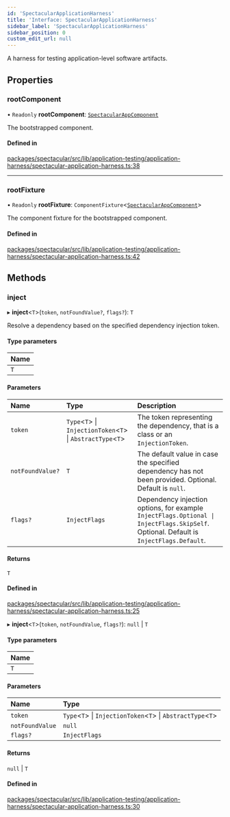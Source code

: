 ```yaml
---
id: 'SpectacularApplicationHarness'
title: 'Interface: SpectacularApplicationHarness'
sidebar_label: 'SpectacularApplicationHarness'
sidebar_position: 0
custom_edit_url: null
---
```


A harness for testing application-level software artifacts.

## Properties

### rootComponent

• `Readonly` **rootComponent**: [`SpectacularAppComponent`](../classes/SpectacularAppComponent.md)

The bootstrapped component.

#### Defined in

[packages/spectacular/src/lib/application-testing/application-harness/spectacular-application-harness.ts:38](https://github.com/ngworker/ngworker/blob/c91c5ac/packages/spectacular/src/lib/application-testing/application-harness/spectacular-application-harness.ts#L38)

---

### rootFixture

• `Readonly` **rootFixture**: `ComponentFixture`\<[`SpectacularAppComponent`](../classes/SpectacularAppComponent.md)\>

The component fixture for the bootstrapped component.

#### Defined in

[packages/spectacular/src/lib/application-testing/application-harness/spectacular-application-harness.ts:42](https://github.com/ngworker/ngworker/blob/c91c5ac/packages/spectacular/src/lib/application-testing/application-harness/spectacular-application-harness.ts#L42)

## Methods

### inject

▸ **inject**\<`T`\>(`token`, `notFoundValue?`, `flags?`): `T`

Resolve a dependency based on the specified dependency injection token.

#### Type parameters

| Name |
| :--- |
| `T`  |

#### Parameters

| Name | Type | Description |
| :-- | :-- | :-- |
| `token` | `Type`\<`T`\> \| `InjectionToken`\<`T`\> \| `AbstractType`\<`T`\> | The token representing the dependency, that is a class or an `InjectionToken`. |
| `notFoundValue?` | `T` | The default value in case the specified dependency has not been provided. Optional. Default is `null`. |
| `flags?` | `InjectFlags` | Dependency injection options, for example `InjectFlags.Optional \| InjectFlags.SkipSelf`. Optional. Default is `InjectFlags.Default`. |

#### Returns

`T`

#### Defined in

[packages/spectacular/src/lib/application-testing/application-harness/spectacular-application-harness.ts:25](https://github.com/ngworker/ngworker/blob/c91c5ac/packages/spectacular/src/lib/application-testing/application-harness/spectacular-application-harness.ts#L25)

▸ **inject**\<`T`\>(`token`, `notFoundValue`, `flags?`): `null` \| `T`

#### Type parameters

| Name |
| :--- |
| `T`  |

#### Parameters

| Name | Type |
| :-- | :-- |
| `token` | `Type`\<`T`\> \| `InjectionToken`\<`T`\> \| `AbstractType`\<`T`\> |
| `notFoundValue` | `null` |
| `flags?` | `InjectFlags` |

#### Returns

`null` \| `T`

#### Defined in

[packages/spectacular/src/lib/application-testing/application-harness/spectacular-application-harness.ts:30](https://github.com/ngworker/ngworker/blob/c91c5ac/packages/spectacular/src/lib/application-testing/application-harness/spectacular-application-harness.ts#L30)
